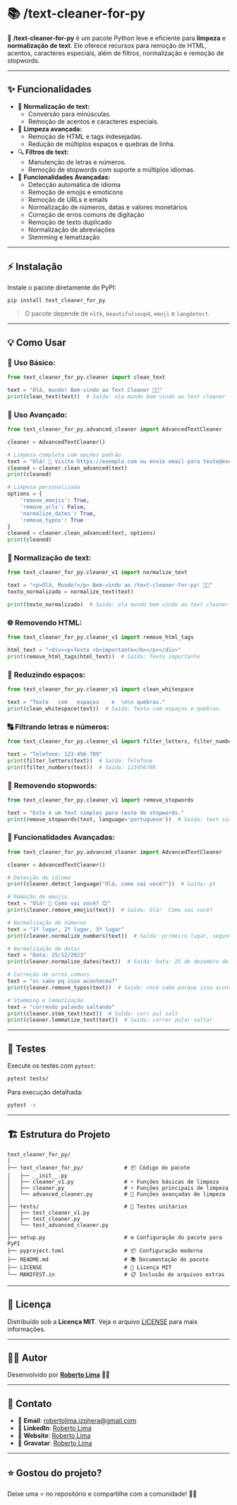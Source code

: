 # 📚 **/text-cleaner-for-py**

🧹 **/text-cleaner-for-py** é um pacote Python leve e eficiente para **limpeza** e **normalização de text**. Ele oferece recursos para remoção de HTML, acentos, caracteres especiais, além de filtros, normalização e remoção de stopwords.

---

## ✨ **Funcionalidades**
- 🔡 **Normalização de text:**
  - Conversão para minúsculas.
  - Remoção de acentos e caracteres especiais.
- 🧹 **Limpeza avançada:**
  - Remoção de HTML e tags indesejadas.
  - Redução de múltiplos espaços e quebras de linha.
- 🔍 **Filtros de text:**
  - Manutenção de letras e números.
  - Remoção de stopwords com suporte a múltiplos idiomas.
- 🚀 **Funcionalidades Avançadas:**
  - Detecção automática de idioma
  - Remoção de emojis e emoticons
  - Remoção de URLs e emails
  - Normalização de números, datas e valores monetários
  - Correção de erros comuns de digitação
  - Remoção de texto duplicado
  - Normalização de abreviações
  - Stemming e lematização

---

## ⚡ **Instalação**

Instale o pacote diretamente do PyPI:

```bash
pip install text_cleaner_for_py
```

> O pacote depende de `nltk`, `beautifulsoup4`, `emoji` e `langdetect`.

---

## 💡 **Como Usar**

### 🧹 **Uso Básico:**
```python
from text_cleaner_for_py.cleaner import clean_text

text = "Olá, mundo! Bem-vindo ao Text Cleaner 🧹✨"
print(clean_text(text))  # Saída: ola mundo bem vindo ao text cleaner
```

### 🚀 **Uso Avançado:**
```python
from text_cleaner_for_py.advanced_cleaner import AdvancedTextCleaner

cleaner = AdvancedTextCleaner()

# Limpeza completa com opções padrão
text = "Olá! 👋 Visite https://exemplo.com ou envie email para teste@exemplo.com. Data: 25/12/2023. Preço: R$ 1.234,56. vc sabe pq?"
cleaned = cleaner.clean_advanced(text)
print(cleaned)

# Limpeza personalizada
options = {
    'remove_emojis': True,
    'remove_urls': False,
    'normalize_dates': True,
    'remove_typos': True
}
cleaned = cleaner.clean_advanced(text, options)
print(cleaned)
```

### 🔡 **Normalização de text:**
```python
from text_cleaner_for_py.cleaner_v1 import normalize_text

text = "<p>Olá, Mundo!</p> Bem-vindo ao /text-cleaner-for-py! 🧹✨"
texto_normalizado = normalize_text(text)

print(texto_normalizado)  # Saída: ola mundo bem vindo ao text cleaner for py
```

### 🌐 **Removendo HTML:**
```python
from text_cleaner_for_py.cleaner_v1 import remove_html_tags

html_text = "<div><p>Texto <b>importante</b></p></div>"
print(remove_html_tags(html_text))  # Saída: Texto importante
```

### 🧹 **Reduzindo espaços:**
```python
from text_cleaner_for_py.cleaner_v1 import clean_whitespace

text = "Texto   com   espaços    e  \n\n quebras."
print(clean_whitespace(text))  # Saída: Texto com espaços e quebras.
```

### 🔠 **Filtrando letras e números:**
```python
from text_cleaner_for_py.cleaner_v1 import filter_letters, filter_numbers

text = "Telefone: 123-456-789"
print(filter_letters(text))  # Saída: Telefone
print(filter_numbers(text))  # Saída: 123456789
```

### 📝 **Removendo stopwords:**
```python
from text_cleaner_for_py.cleaner_v1 import remove_stopwords

text = "Este é um text simples para teste de stopwords."
print(remove_stopwords(text, language='portuguese'))  # Saída: text simples teste stopwords.
```

### 🚀 **Funcionalidades Avançadas:**
```python
from text_cleaner_for_py.advanced_cleaner import AdvancedTextCleaner

cleaner = AdvancedTextCleaner()

# Detecção de idioma
print(cleaner.detect_language("Olá, como vai você?"))  # Saída: pt

# Remoção de emojis
text = "Olá! 👋 Como vai você? 😊"
print(cleaner.remove_emojis(text))  # Saída: Olá!  Como vai você? 

# Normalização de números
text = "1º lugar, 2º lugar, 3º lugar"
print(cleaner.normalize_numbers(text))  # Saída: primeiro lugar, segundo lugar, terceiro lugar

# Normalização de datas
text = "Data: 25/12/2023"
print(cleaner.normalize_dates(text))  # Saída: Data: 25 de dezembro de 2023

# Correção de erros comuns
text = "vc sabe pq isso aconteceu?"
print(cleaner.remove_typos(text))  # Saída: você sabe porque isso aconteceu?

# Stemming e lematização
text = "correndo pulando saltando"
print(cleaner.stem_text(text))  # Saída: corr pul salt
print(cleaner.lemmatize_text(text))  # Saída: correr pular saltar
```

---

## 🧪 **Testes**

Execute os testes com `pytest`:

```bash
pytest tests/
```

Para execução detalhada:
```bash
pytest -v
```

---

## 🏗 **Estrutura do Projeto**

```
text_cleaner_for_py/
│
├── text_cleaner_for_py/             # 📦 Código do pacote
│   ├── __init__.py
│   ├── cleaner_v1.py                # ⚡ Funções básicas de limpeza
│   ├── cleaner.py                   # ⚡ Funções principais de limpeza
│   └── advanced_cleaner.py          # 🚀 Funções avançadas de limpeza
│
├── tests/                           # 🧪 Testes unitários
│   ├── test_cleaner_v1.py
│   ├── test_cleaner.py
│   └── test_advanced_cleaner.py
│
├── setup.py                         # ⚙️ Configuração do pacote para PyPI
├── pyproject.toml                   # 📦 Configuração moderna
├── README.md                        # 📚 Documentação do pacote
├── LICENSE                          # 📜 Licença MIT
└── MANIFEST.in                      # 📋 Inclusão de arquivos extras
```

---

## 📝 **Licença**

Distribuído sob a **Licença MIT**. Veja o arquivo [LICENSE](LICENSE) para mais informações.

---

## 👨‍💻 **Autor**

Desenvolvido por **[Roberto Lima](https://robertolima-developer.vercel.app/)** 🚀✨

---

## 💬 **Contato**

- 📧 **Email**: robertolima.izphera@gmail.com
- 💼 **LinkedIn**: [Roberto Lima](https://www.linkedin.com/in/roberto-lima-01/)
- 💼 **Website**: [Roberto Lima](https://robertolima-developer.vercel.app/)
- 💼 **Gravatar**: [Roberto Lima](https://gravatar.com/deliciouslyautomaticf57dc92af0)

---

## ⭐ **Gostou do projeto?**

Deixe uma ⭐ no repositório e compartilhe com a comunidade! 🚀✨

